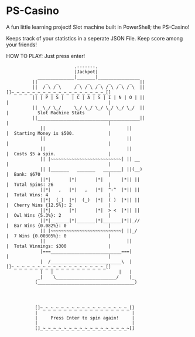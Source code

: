 # PS-Casino

A fun little learning project! Slot machine built in PowerShell; the PS-Casino!

Keeps track of your statistics in a seperate JSON File. Keep score among your friends! 

HOW TO PLAY: Just press enter!



                              .-------.
                              |Jackpot|
                ______________|_______|________________
              ||   _   _       _   _   _   _   _   _   ||
              ||  / \ / \     / \ / \ / \ / \ / \ / \  ||                       []~_~_~_~_~_~_~_~_~_~_~_~_~_~_~_~_~_~_[]
              || | P | S |   | C | A | S | I | N | O | ||                       |                                      |
              ||  \_/ \_/     \_/ \_/ \_/ \_/ \_/ \_/  ||                       |           Slot Machine Stats         |
              ||_______________________________________||                       |                                      |
                 ||                               ||                            |  Starting Money is $500.             |
                 ||                               ||                            |                                      |
                 ||                               ||                            |  Costs $5 a spin.                    |
                 || |~~~~~~~~~~~~~~~~~~~~~~~~~~~| || __                         |                                      |
                 || |_______   _______   _______| ||(__)                        |  Bank: $670                          |
                 ||*|       |*|       |*|       |*|| ||                         |  Total Spins: 26                     |
                 ||*|   ,   |*|   ,   |*|  ^-^  |*|| ||                         |  Total Wins: 4                       |
                 ||*|  (_)  |*|  (_)  |*|  ( )  |*|| ||                         |  Cherry Wins {12.5%}: 2              |
                 ||*|       |*|       |*|  > <  |*|| ||                         |  Owl Wins {5.3%}: 2                  |
                 ||*|_______|*|_______|*|_______|*||_//                         |  Bar Wins {0.082%}: 0                |
                 || |~~~~~~~~~~~~~~~~~~~~~~~~~~~| ||_/                          |  7 Wins {0.00305%}: 0                |
                 ||                               ||                            |  Total Winnings: $300                |
                 |===___________________________===|                            |                                      |
                 |  /___________________________\  |                            []~_~_~_~_~_~_~_~_~_~_~_~_~_~_~_~_~_~_[]
                 |   |                         |   |
                _|    \_______________________/    |_
               (_____________________________________)




               []~_~_~_~_~_~_~_~_~_~_~_~_~_~_~_~_~_[]
               |                                    |
               |     Press Enter to spin again!     |
               |                                    |
               []_~_~_~_~_~_~_~_~_~_~_~_~_~_~_~_~_~[]






           
